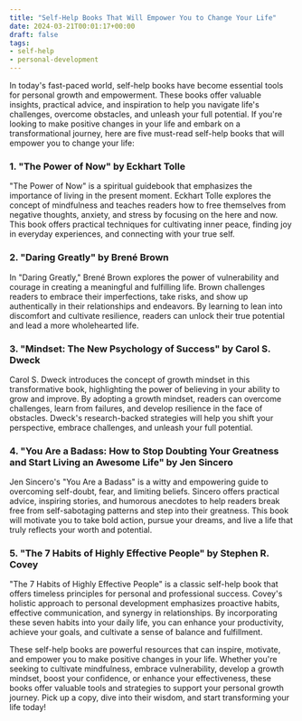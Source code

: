 ```yaml
---
title: "Self-Help Books That Will Empower You to Change Your Life"
date: 2024-03-21T00:01:17+00:00
draft: false
tags: 
- self-help
- personal-development
---
```


In today's fast-paced world, self-help books have become essential tools for personal growth and empowerment. These books offer valuable insights, practical advice, and inspiration to help you navigate life's challenges, overcome obstacles, and unleash your full potential. If you're looking to make positive changes in your life and embark on a transformational journey, here are five must-read self-help books that will empower you to change your life:

### 1. "The Power of Now" by Eckhart Tolle

"The Power of Now" is a spiritual guidebook that emphasizes the importance of living in the present moment. Eckhart Tolle explores the concept of mindfulness and teaches readers how to free themselves from negative thoughts, anxiety, and stress by focusing on the here and now. This book offers practical techniques for cultivating inner peace, finding joy in everyday experiences, and connecting with your true self.

### 2. "Daring Greatly" by Brené Brown

In "Daring Greatly," Brené Brown explores the power of vulnerability and courage in creating a meaningful and fulfilling life. Brown challenges readers to embrace their imperfections, take risks, and show up authentically in their relationships and endeavors. By learning to lean into discomfort and cultivate resilience, readers can unlock their true potential and lead a more wholehearted life.

### 3. "Mindset: The New Psychology of Success" by Carol S. Dweck

Carol S. Dweck introduces the concept of growth mindset in this transformative book, highlighting the power of believing in your ability to grow and improve. By adopting a growth mindset, readers can overcome challenges, learn from failures, and develop resilience in the face of obstacles. Dweck's research-backed strategies will help you shift your perspective, embrace challenges, and unleash your full potential.

### 4. "You Are a Badass: How to Stop Doubting Your Greatness and Start Living an Awesome Life" by Jen Sincero

Jen Sincero's "You Are a Badass" is a witty and empowering guide to overcoming self-doubt, fear, and limiting beliefs. Sincero offers practical advice, inspiring stories, and humorous anecdotes to help readers break free from self-sabotaging patterns and step into their greatness. This book will motivate you to take bold action, pursue your dreams, and live a life that truly reflects your worth and potential.

### 5. "The 7 Habits of Highly Effective People" by Stephen R. Covey

"The 7 Habits of Highly Effective People" is a classic self-help book that offers timeless principles for personal and professional success. Covey's holistic approach to personal development emphasizes proactive habits, effective communication, and synergy in relationships. By incorporating these seven habits into your daily life, you can enhance your productivity, achieve your goals, and cultivate a sense of balance and fulfillment.

These self-help books are powerful resources that can inspire, motivate, and empower you to make positive changes in your life. Whether you're seeking to cultivate mindfulness, embrace vulnerability, develop a growth mindset, boost your confidence, or enhance your effectiveness, these books offer valuable tools and strategies to support your personal growth journey. Pick up a copy, dive into their wisdom, and start transforming your life today!